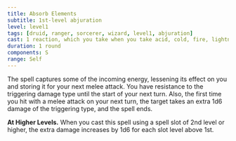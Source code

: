 ```yaml
---
title: Absorb Elements
subtitle: 1st-level abjuration
level: level1
tags: [druid, ranger, sorcerer, wizard, level1, abjuration]
cast: 1 reaction, which you take when you take acid, cold, fire, lightning, or thunder damage
duration: 1 round
components: S
range: Self
---
```

The spell captures some of the incoming energy, lessening its effect on you and storing it for your next melee attack. You have resistance to the triggering damage type until the start of your next turn. Also, the first time you hit with a melee attack on your next turn, the target takes an extra 1d6 damage of the triggering type, and the spell ends.

**At Higher Levels.** When you cast this spell using a spell slot of 2nd level or higher, the extra damage increases by 1d6 for each slot level above 1st.